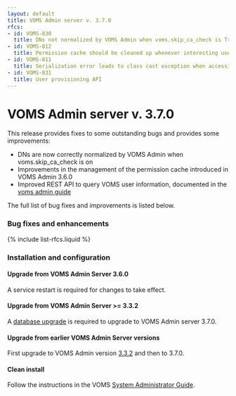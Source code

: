 ```yaml
---
layout: default
title: VOMS Admin server v. 3.7.0
rfcs:
- id: VOMS-830
  title: DNs not normalized by VOMS Admin when voms.skip_ca_check is True
- id: VOMS-812
  title: Permission cache should be cleaned up whenever interesting user related events are raised
- id: VOMS-811
  title: Serialization error leads to class cast exception when accessing user/group/role generic attributes from SOAP web service
- id: VOMS-831
  title: User provisioning API
---
```

# VOMS Admin server v. 3.7.0

This release provides fixes to some outstanding bugs and provides some improvements:

- DNs are now correctly normalized by VOMS Admin when voms.skip\_ca\_check is on
- Improvements in the management of the permission cache introduced in VOMS
  Admin 3.6.0
- Improved REST API to query VOMS user information, documented in the [voms admin guide][voms-admin-guide-api]

The full list of bug fixes and improvements is listed below.

### Bug fixes and enhancements

{% include list-rfcs.liquid %}

### Installation and configuration

#### Upgrade from VOMS Admin Server 3.6.0

A service restart is required for changes to take effect.

#### Upgrade from VOMS Admin Server >= 3.3.2 

A [database upgrade][db-upgrade] is required to upgrade to VOMS Admin server
3.7.0. 

#### Upgrade from earlier VOMS Admin Server versions

First upgrade to VOMS Admin version [3.3.2][voms-admin-332-rn] and then to 3.7.0.

#### Clean install

Follow the instructions in the VOMS [System Administrator Guide][sysadmin-guide].

[voms-website]: http://italiangrid.github.io/voms
[sysadmin-guide]:{{site.baseurl}}/documentation/sysadmin-guide/3.0.12
[voms-admin-guide-api]: {{site.baseurl}}/documentation/voms-admin-guide/3.7.0/api.html
[reconf]: {{site.baseurl}}/documentation/sysadmin-guide/3.0.11/#reconf
[db-upgrade]: {{site.baseurl}}/documentation/sysadmin-guide/3.0.11/#db-upgrade
[voms-admin-332-rn]: {{site.baseurl}}/release-notes/voms-admin-server/3.3.2
[VOMS-790]: https://issues.infn.it/jira/browse/VOMS-790
